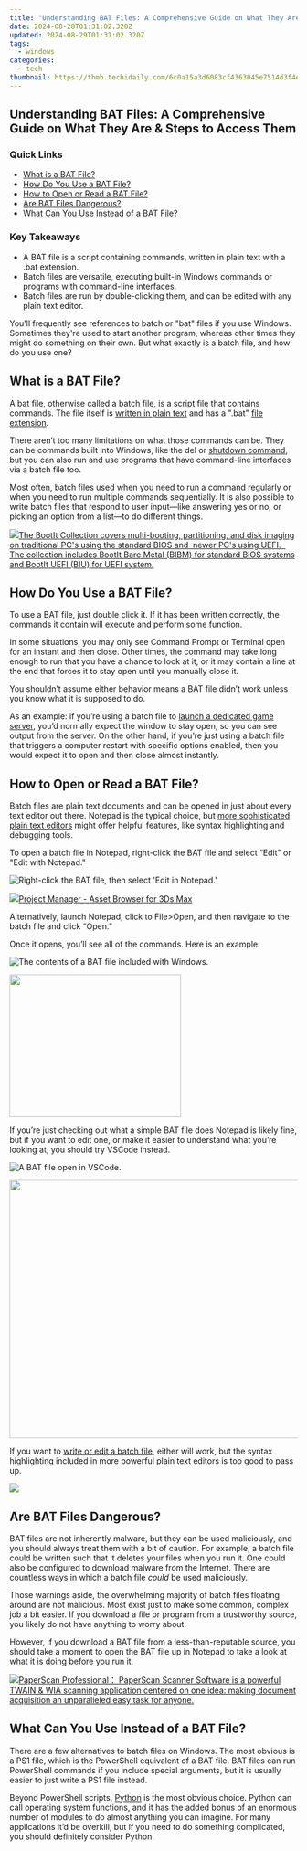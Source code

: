 ```yaml
---
title: "Understanding BAT Files: A Comprehensive Guide on What They Are & Steps to Access Them"
date: 2024-08-28T01:31:02.320Z
updated: 2024-08-29T01:31:02.320Z
tags:
  - windows
categories:
  - tech
thumbnail: https://thmb.techidaily.com/6c0a15a3d6083cf4363045e7514d3f4e9e6ab2b47b75aab4b7af36cf0fe09749.jpg
---
```


## Understanding BAT Files: A Comprehensive Guide on What They Are & Steps to Access Them

### Quick Links

* [What is a BAT File?](https://win-solutions.techidaily.com/solving-the-timeout-problem-when-downloading-files-a-comprehensive-guide/)
* [How Do You Use a BAT File?](https://extra-information.techidaily.com/prime-desktop-systems-for-quality-use/)
* [How to Open or Read a BAT File?](https://extra-hints.techidaily.com/unlocking-asmrs-wellness-boost-for-you/)
* [Are BAT Files Dangerous?](https://extra-approaches.techidaily.com/updated-professional-drones-pro-level-editing-software-showdown/)
* [What Can You Use Instead of a BAT File?](https://extra-approaches.techidaily.com/2024-approved-premium-line-up-top-5-slow-motion-models/)

### Key Takeaways

* A BAT file is a script containing commands, written in plain text with a .bat extension.
* Batch files are versatile, executing built-in Windows commands or programs with command-line interfaces.
* Batch files are run by double-clicking them, and can be edited with any plain text editor.

 You'll frequently see references to batch or "bat" files if you use Windows. Sometimes they're used to start another program, whereas other times they might do something on their own. But what exactly is a batch file, and how do you use one? 

##  What is a BAT File?

 A bat file, otherwise called a batch file, is a script file that contains commands. The file itself is [written in plain text](https://video-capture.techidaily.com/new-logging-live-video-conversations/) and has a ".bat" [file extension](https://twitter-videos.techidaily.com/updated-the-dos-and-donts-of-youtube-videos-on-twitter-for-2024/).

 There aren’t too many limitations on what those commands can be. They can be commands built into Windows, like the del or [shutdown command](https://screen-activity-recording.techidaily.com/updated-the-ultimate-guide-to-mac-based-sound-capture-in-audacity-for-2024/), but you can also run and use programs that have command-line interfaces via a batch file too.

 Most often, batch files used when you need to run a command regularly or when you need to run multiple commands sequentially. It is also possible to write batch files that respond to user input—like answering yes or no, or picking an option from a list—to do different things.

<!-- affiliate ads begin -->
<a href="https://secure.2checkout.com/order/checkout.php?PRODS=45152810&QTY=1&AFFILIATE=108875&CART=1"> <img src="https://secure.avangate.com/images/merchant/842ca578342915ccb8ae069595ba7233/products/copy_bootit-ss1_178x139.jpg" border="0">The BootIt Collection covers multi-booting, partitioning, and disk imaging on traditional PC's using the standard BIOS and  newer PC's using UEFI.   The collection includes BootIt Bare Metal (BIBM) for standard BIOS systems and BootIt UEFI (BIU) for UEFI system. 
</a>
<!-- affiliate ads end -->
##  How Do You Use a BAT File?

 To use a BAT file, just double click it. If it has been written correctly, the commands it contain will execute and perform some function.

 In some situations, you may only see Command Prompt or Terminal open for an instant and then close. Other times, the command may take long enough to run that you have a chance to look at it, or it may contain a line at the end that forces it to stay open until you manually close it.

 You shouldn’t assume either behavior means a BAT file didn’t work unless you know what it is supposed to do.

 As an example: if you’re using a batch file to [launch a dedicated game server](https://facebook-video-footage.techidaily.com/updated-how-to-remove-black-bars-from-youtube-videos/), you’d normally expect the window to stay open, so you can see output from the server. On the other hand, if you’re just using a batch file that triggers a computer restart with specific options enabled, then you would expect it to open and then close almost instantly.

##  How to Open or Read a BAT File?

 Batch files are plain text documents and can be opened in just about every text editor out there. Notepad is the typical choice, but [more sophisticated plain text editors](https://android-pokemon-go.techidaily.com/top-15-augmented-reality-games-like-pokemon-go-to-play-on-lava-yuva-3-drfone-by-drfone-virtual-android/) might offer helpful features, like syntax highlighting and debugging tools.

 To open a batch file in Notepad, right-click the BAT file and select “Edit" or "Edit with Notepad."

![Right-click the BAT file, then select 'Edit in Notepad.'](https://static1.howtogeekimages.com/wordpress/wp-content/uploads/2024/04/edit-in-notepad.png) 

<!-- affiliate ads begin -->
<a href="https://secure.2checkout.com/order/checkout.php?PRODS=4709458&QTY=1&AFFILIATE=108875&CART=1"><img src="https://3d-kstudio.com/wp-content/uploads/2019/10/Project-Manager-version-3-1600x900-768x419.jpg" border="0">Project Manager - Asset Browser for 3Ds Max</a>
<!-- affiliate ads end -->
 Alternatively, launch Notepad, click to File>Open, and then navigate to the batch file and click “Open.”

 Once it opens, you’ll see all of the commands. Here is an example:

![The contents of a BAT file included with Windows.](https://static1.howtogeekimages.com/wordpress/wp-content/uploads/2024/04/bat-file-open-in-notepad.png) 

<!-- affiliate ads begin -->
<a href="https://bluettius.sjv.io/c/5597632/2027209/17108" target="_top" id="2027209"><img src="//a.impactradius-go.com/display-ad/17108-2027209" border="0" alt="" width="300" height="250"/></a><img height="0" width="0" src="https://imp.pxf.io/i/5597632/2027209/17108" style="position:absolute;visibility:hidden;" border="0" />
<!-- affiliate ads end -->
 If you’re just checking out what a simple BAT file does Notepad is likely fine, but if you want to edit one, or make it easier to understand what you’re looking at, you should try VSCode instead.

![A BAT file open in VSCode.](https://static1.howtogeekimages.com/wordpress/wp-content/uploads/2024/04/bat-file-open-in-vscode.png) 

<!-- affiliate ads begin -->
<a href="https://ukaidot.sjv.io/c/5597632/1793234/19578" target="_top" id="1793234"><img src="//a.impactradius-go.com/display-ad/19578-1793234" border="0" alt="" width="678" height="452"/></a><img height="0" width="0" src="https://imp.pxf.io/i/5597632/1793234/19578" style="position:absolute;visibility:hidden;" border="0" />
<!-- affiliate ads end -->
 If you want to [write or edit a batch file](https://android-location-track.techidaily.com/in-2024-3-solutions-to-find-your-vivo-t2-5g-current-location-of-a-mobile-number-drfone-by-drfone-virtual-android/), either will work, but the syntax highlighting included in more powerful plain text editors is too good to pass up.

<!-- affiliate ads begin -->
<a href="https://store.movavi.com/affiliate.php?ACCOUNT=MOVAVI&AFFILIATE=108875&PATH=https%3A%2F%2Fwww.movavi.com%3FAFFILIATE%3D108875%26RESOURCE%3DMovavi%2BVideo%2BEditor%2Bbox"><img src="https://mcusercontent.com/0885a03ded3d480dca9287f12/images/6d3207fd-9f15-4c21-f0ad-59c68e6a7e2a.png" border="0"></a>
<!-- affiliate ads end -->
##  Are BAT Files Dangerous? 

 BAT files are not inherently malware, but they can be used maliciously, and you should always treat them with a bit of caution. For example, a batch file could be written such that it deletes your files when you run it. One could also be configured to download malware from the Internet. There are countless ways in which a batch file _could_ be used maliciously. 

 Those warnings aside, the overwhelming majority of batch files floating around are not malicious. Most exist just to make some common, complex job a bit easier. If you download a file or program from a trustworthy source, you likely do not have anything to worry about.

 However, if you download a BAT file from a less-than-reputable source, you should take a moment to open the BAT file up in Notepad to take a look at what it is doing before you run it. 

<!-- affiliate ads begin -->
<a href="https://secure.2checkout.com/order/checkout.php?PRODS=37540879&QTY=1&AFFILIATE=108875&CART=1"><img src="https://paperscan.orpalis.com/img/content/You_prefer_to_use.png" border="0">PaperScan Professional： PaperScan Scanner Software is a powerful TWAIN & WIA scanning application centered on one idea: making document acquisition an unparalleled easy task for anyone.</a>
<!-- affiliate ads end -->
##  What Can You Use Instead of a BAT File?

 There are a few alternatives to batch files on Windows. The most obvious is a PS1 file, which is the PowerShell equivalent of a BAT file. BAT files can run PowerShell commands if you include special arguments, but it is usually easier to just write a PS1 file instead.

 Beyond PowerShell scripts, [Python](https://youtube-data.techidaily.com/024-approved-conveniently-connect-with-others-via-your-playlist/) is the most obvious choice. Python can call operating system functions, and it has the added bonus of an enormous number of modules to do almost anything you can imagine. For many applications it’d be overkill, but if you need to do something complicated, you should definitely consider Python.

<ins class="adsbygoogle"
     style="display:block"
     data-ad-format="autorelaxed"
     data-ad-client="ca-pub-7571918770474297"
     data-ad-slot="1223367746"></ins>



<ins class="adsbygoogle"
     style="display:block"
     data-ad-client="ca-pub-7571918770474297"
     data-ad-slot="8358498916"
     data-ad-format="auto"
     data-full-width-responsive="true"></ins>


